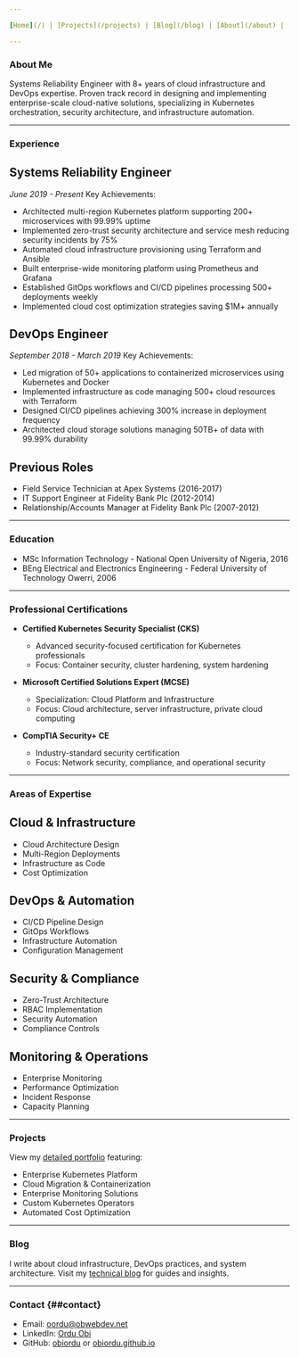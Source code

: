 ```yaml
---

[Home](/) | [Projects](/projects) | [Blog](/blog) | [About](/about) | [Contact](#contact)

---
```


### About Me

Systems Reliability Engineer with 8+ years of cloud infrastructure and DevOps expertise. Proven track record in designing and implementing enterprise-scale cloud-native solutions, specializing in Kubernetes orchestration, security architecture, and infrastructure automation.

---

### Experience

## Systems Reliability Engineer
*June 2019 - Present*
Key Achievements:
- Architected multi-region Kubernetes platform supporting 200+ microservices with 99.99% uptime
- Implemented zero-trust security architecture and service mesh reducing security incidents by 75%
- Automated cloud infrastructure provisioning using Terraform and Ansible
- Built enterprise-wide monitoring platform using Prometheus and Grafana
- Established GitOps workflows and CI/CD pipelines processing 500+ deployments weekly
- Implemented cloud cost optimization strategies saving $1M+ annually

## DevOps Engineer
*September 2018 - March 2019*
Key Achievements:
- Led migration of 50+ applications to containerized microservices using Kubernetes and Docker
- Implemented infrastructure as code managing 500+ cloud resources with Terraform
- Designed CI/CD pipelines achieving 300% increase in deployment frequency
- Architected cloud storage solutions managing 50TB+ of data with 99.99% durability

## Previous Roles
- Field Service Technician at Apex Systems (2016-2017)
- IT Support Engineer at Fidelity Bank Plc (2012-2014)
- Relationship/Accounts Manager at Fidelity Bank Plc (2007-2012)

---

### Education

- MSc Information Technology - National Open University of Nigeria, 2016
- BEng Electrical and Electronics Engineering - Federal University of Technology Owerri, 2006

---

### Professional Certifications

- **Certified Kubernetes Security Specialist (CKS)**
  - Advanced security-focused certification for Kubernetes professionals
  - Focus: Container security, cluster hardening, system hardening

- **Microsoft Certified Solutions Expert (MCSE)**
  - Specialization: Cloud Platform and Infrastructure
  - Focus: Cloud architecture, server infrastructure, private cloud computing

- **CompTIA Security+ CE**
  - Industry-standard security certification
  - Focus: Network security, compliance, and operational security

---

### Areas of Expertise

## Cloud & Infrastructure
- Cloud Architecture Design
- Multi-Region Deployments
- Infrastructure as Code
- Cost Optimization

## DevOps & Automation
- CI/CD Pipeline Design
- GitOps Workflows
- Infrastructure Automation
- Configuration Management

## Security & Compliance
- Zero-Trust Architecture
- RBAC Implementation
- Security Automation
- Compliance Controls

## Monitoring & Operations
- Enterprise Monitoring
- Performance Optimization
- Incident Response
- Capacity Planning

---

### Projects

View my [detailed portfolio](/projects) featuring:

- Enterprise Kubernetes Platform
- Cloud Migration & Containerization
- Enterprise Monitoring Solutions
- Custom Kubernetes Operators
- Automated Cost Optimization

---

### Blog

I write about cloud infrastructure, DevOps practices, and system architecture. 
Visit my [technical blog](/blog) for guides and insights.

---

### Contact {##contact}

- Email: [oordu@obwebdev.net](mailto:oordu@obwebdev.net)
- LinkedIn: [Ordu Obi](https://www.linkedin.com/in/oscarordu/)
- GitHub: [obiordu](https://github.com/obiordu) or [obiordu.github.io](https://obiordu.github.io)
